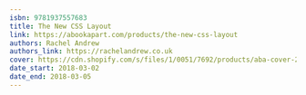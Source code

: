 ```yaml
---
isbn: 9781937557683
title: The New CSS Layout
link: https://abookapart.com/products/the-new-css-layout
authors: Rachel Andrew
authors_link: https://rachelandrew.co.uk
cover: https://cdn.shopify.com/s/files/1/0051/7692/products/aba-cover-24_100x@2x.png
date_start: 2018-03-02
date_end: 2018-03-05
---
```

